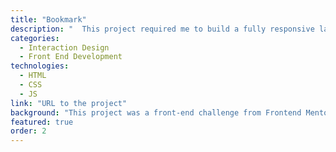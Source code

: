 ```yaml
---
title: "Bookmark"
description: "  This project required me to build a fully responsive landing page to the designs provided. I used HTML5, along with CSS Grid and JavaScript for the areas that required interactivity, such as the features section."
categories:
  - Interaction Design
  - Front End Development
technologies:
  - HTML
  - CSS
  - JS
link: "URL to the project"
background: "This project was a front-end challenge from Frontend Mentor. It’s a platform that enables you to practice building websites to a design and project brief. Each challenge includes mobile and desktop designs to show how the website should look at different screen sizes. Creating these projects has helped me refine my workflow and solve real-world coding problems. I’ve learned something new with each project, helping me to improve and adapt my style."
featured: true
order: 2
---
```

